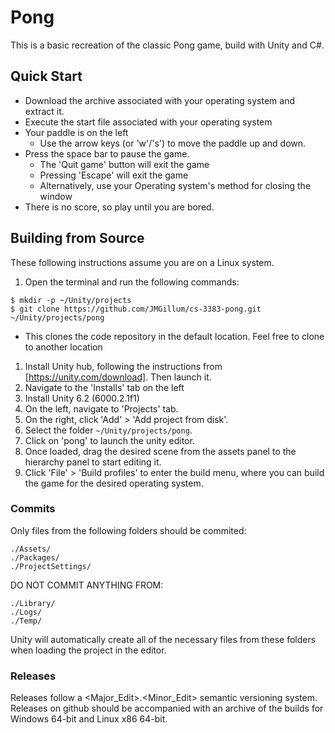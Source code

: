 # Pong
This is a basic recreation of the classic Pong game, build with Unity and C#.
## Quick Start
* Download the archive associated with your operating system and extract it.
* Execute the start file associated with your operating system
* Your paddle is on the left
  * Use the arrow keys (or 'w'/'s') to move the paddle up and down.
* Press the space bar to pause the game.
  * The 'Quit game' button will exit the game
  * Pressing 'Escape' will exit the game
  * Alternatively, use your Operating system's method for closing the window
* There is no score, so play until you are bored.

## Building from Source
These following instructions assume you are on a Linux system.
1. Open the terminal and run the following commands:
```
$ mkdir -p ~/Unity/projects
$ git clone https://github.com/JMGillum/cs-3383-pong.git ~/Unity/projects/pong
```
  * This clones the code repository in the default location. Feel free to clone to another location
1. Install Unity hub, following the instructions from [https://unity.com/download]. Then launch it.
1. Navigate to the 'Installs' tab on the left
1. Install Unity 6.2 (6000.2.1f1)
1. On the left, navigate to 'Projects' tab.
1. On the right, click 'Add' > 'Add project from disk'.
1. Select the folder `~/Unity/projects/pong`.
1. Click on 'pong' to launch the unity editor.
1. Once loaded, drag the desired scene from the assets panel to the hierarchy panel to start editing it.
1. Click 'File' > 'Build profiles' to enter the build menu, where you can build the game for the desired operating system.

### Commits
Only files from the following folders should be commited:
```
./Assets/
./Packages/
./ProjectSettings/
```
DO NOT COMMIT ANYTHING FROM:
```
./Library/
./Logs/
./Temp/
```
Unity will automatically create all of the necessary files from these folders when loading the project in the editor.

### Releases
Releases follow a <Major_Edit>.<Minor_Edit> semantic versioning system.\
Releases on github should be accompanied with an archive of the builds for Windows 64-bit and Linux x86 64-bit.
